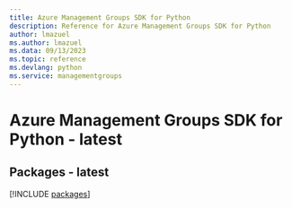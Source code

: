 ```yaml
---
title: Azure Management Groups SDK for Python
description: Reference for Azure Management Groups SDK for Python
author: lmazuel
ms.author: lmazuel
ms.data: 09/13/2023
ms.topic: reference
ms.devlang: python
ms.service: managementgroups
---
```

# Azure Management Groups SDK for Python - latest
## Packages - latest
[!INCLUDE [packages](management-groups-index.md)]